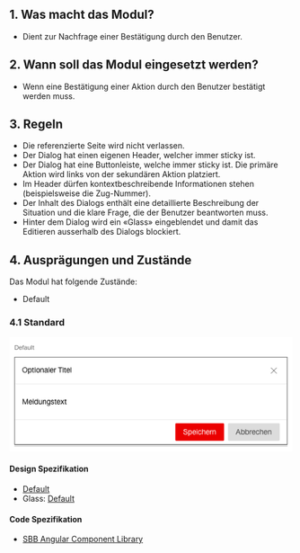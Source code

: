 ## 1. Was macht das Modul?
* Dient zur Nachfrage einer Bestätigung durch den Benutzer.


## 2. Wann soll das Modul eingesetzt werden? 
* Wenn eine Bestätigung einer Aktion durch den Benutzer bestätigt werden muss.


## 3. Regeln
* Die referenzierte Seite wird nicht verlassen.
* Der Dialog hat einen eigenen Header, welcher immer sticky ist.
* Der Dialog hat eine Buttonleiste, welche immer sticky ist. Die primäre Aktion wird links von der sekundären Aktion platziert.
* Im Header dürfen kontextbeschreibende Informationen stehen (beispielsweise die Zug-Nummer).
* Der Inhalt des Dialogs enthält eine detaillierte Beschreibung der Situation und die klare Frage, die der Benutzer beantworten muss.
* Hinter dem Dialog wird ein «Glass» eingeblendet und damit das Editieren ausserhalb des Dialogs blockiert.


## 4. Ausprägungen und Zustände
Das Modul hat folgende Zustände:
* Default

### 4.1 Standard
![Darstellung des Moduls Dialog](https://raw.githubusercontent.com/sbb-design-systems/design-system-webapp-documentation/master/documentation/modules/dialog/images/dialog_default.png 'class: image')

#### Design Spezifikation
* [Default](https://www.sketch.com/s/58b25e4c-bf9c-4f74-973f-503538fcbea2/a/JRAJp5#Inspector)
* Glass: [Default](https://www.sketch.com/s/58b25e4c-bf9c-4f74-973f-503538fcbea2/a/vjRQvb#Inspector)

#### Code Spezifikation
* [SBB Angular Component Library](https://sbb-angular.app.sbb.ch/business/components/dialog)
